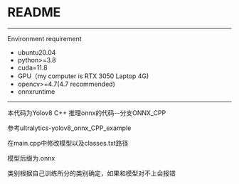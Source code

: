 # README

------

Environment requirement

- ubuntu20.04
- python>=3.8
- cuda=11.8
- GPU（my computer is RTX 3050 Laptop 4G)
- opencv>=4.7(4.7 recommended)
- onnxruntime

------

本代码为Yolov8 C++ 推理onnx的代码--分支ONNX_CPP

参考ultralytics-yolov8_onnx_CPP_example

在main.cpp中修改模型以及classes.txt路径

模型后缀为.onnx

类别根据自己训练所分的类别确定，如果和模型对不上会报错



